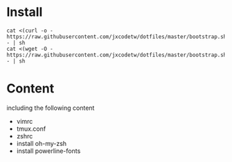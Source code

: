 # Install
    cat <(curl -o - https://raw.githubusercontent.com/jxcodetw/dotfiles/master/bootstrap.sh) - | sh
    cat <(wget -O - https://raw.githubusercontent.com/jxcodetw/dotfiles/master/bootstrap.sh) - | sh

# Content
including the following content
* vimrc
* tmux.conf
* zshrc
* install oh-my-zsh
* install powerline-fonts
